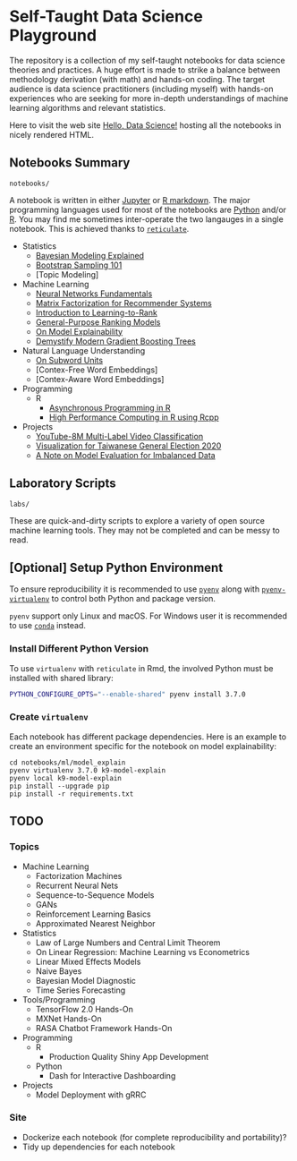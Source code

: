 # Self-Taught Data Science Playground

The repository is a collection of my self-taught notebooks for data science theories and practices.
A huge effort is made to strike a balance between methodology derivation (with math) and hands-on coding.
The target audience is data science practitioners (including myself) with hands-on experiences who are seeking for more in-depth understandings of machine learning algorithms and relevant statistics.

Here to visit the web site [Hello, Data Science!](https://everdark.github.io/k9/) hosting all the notebooks in nicely rendered HTML.

## Notebooks Summary

`notebooks/`

A notebook is written in either [Jupyter](https://jupyter.org/) or [R markdown](https://rmarkdown.rstudio.com/).
The major programming languages used for most of the notebooks are [Python](https://www.python.org/) and/or [R](https://www.r-project.org/).
You may find me sometimes inter-operate the two langauges in a single notebook.
This is achieved thanks to [`reticulate`](https://github.com/rstudio/reticulate).

+ Statistics
    + [Bayesian Modeling Explained](https://everdark.github.io/k9/notebooks/stats/bayesian/bayesian_modeling_explained.nb.html)
    + [Bootstrap Sampling 101](https://everdark.github.io/k9/notebooks/stats/bootstrap/bootstrap.nb.html)
    + [Topic Modeling]
+ Machine Learning
    + [Neural Networks Fundamentals](https://everdark.github.io/k9/notebooks/ml/neural_nets/neural_networks_fundamentals.nb.html)
    + [Matrix Factorization for Recommender Systems](https://everdark.github.io/k9/notebooks/ml/matrix_factorization/matrix_factorization.nb.html)
    + [Introduction to Learning-to-Rank](https://everdark.github.io/k9/notebooks/ml/learning_to_rank/learning_to_rank.html)
    + [General-Purpose Ranking Models]((https://everdark.github.io/k9/notebooks/ml/neural_ranking/neural_ranking.nb.html))
    + [On Model Explainability](https://everdark.github.io/k9/notebooks/ml/model_explain/model_explain.nb.html)
    + [Demystify Modern Gradient Boosting Trees](https://everdark.github.io/k9/notebooks/ml/gradient_boosting/gbt.nb.html)
+ Natural Language Understanding
    + [On Subword Units](https://everdark.github.io/k9/notebooks/ml/natural_language_understanding/subword_units/subword_units.nb.html)
    + [Contex-Free Word Embeddings]
    + [Contex-Aware Word Embeddings]
+ Programming
    + R
        + [Asynchronous Programming in R](https://everdark.github.io/k9/notebooks/eng/programming/r/async/async_r.nb.html)
        + [High Performance Computing in R using Rcpp](https://everdark.github.io/k9/notebooks/eng/programming/r/rcpp/rcpp.nb.html)
+ Projects
    + [YouTube-8M Multi-Label Video Classification](https://everdark.github.io/k9/projects/yt8m/yt8m.html)
    + [Visualization for Taiwanese General Election 2020](https://everdark.github.io/k9/projects/tw_election_2020/tw_election_2020.nb.html)
    + [A Note on Model Evaluation for Imbalanced Data](https://everdark.github.io/k9/projects/imbalance_eval/imbalance_eval.html)

## Laboratory Scripts

`labs/`

These are quick-and-dirty scripts to explore a variety of open source machine learning tools.
They may not be completed and can be messy to read.

## [Optional] Setup Python Environment

To ensure reproducibility it is recommended to use [`pyenv`](https://github.com/pyenv/pyenv) along with [`pyenv-virtualenv`](https://github.com/pyenv/pyenv-virtualenv) to control both Python and package version.

`pyenv` support only Linux and macOS.
For Windows user it is recommended to use [`conda`](https://github.com/conda/conda) instead.

### Install Different Python Version

To use `virtualenv` with `reticulate` in Rmd,
the involved Python must be installed with shared library:

```sh
PYTHON_CONFIGURE_OPTS="--enable-shared" pyenv install 3.7.0
```

### Create `virtualenv`

Each notebook has different package dependencies.
Here is an example to create an environment specific for the notebook on model explainability:

```
cd notebooks/ml/model_explain
pyenv virtualenv 3.7.0 k9-model-explain
pyenv local k9-model-explain
pip install --upgrade pip
pip install -r requirements.txt
```

## TODO

### Topics
+ Machine Learning
    + Factorization Machines
    + Recurrent Neural Nets
    + Sequence-to-Sequence Models
    + GANs
    + Reinforcement Learning Basics
    + Approximated Nearest Neighbor
+ Statistics
    + Law of Large Numbers and Central Limit Theorem
    + On Linear Regression: Machine Learning vs Econometrics
    + Linear Mixed Effects Models
    + Naive Bayes
    + Bayesian Model Diagnostic
    + Time Series Forecasting
+ Tools/Programming
    + TensorFlow 2.0 Hands-On
    + MXNet Hands-On
    + RASA Chatbot Framework Hands-On
+ Programming
    + R
        + Production Quality Shiny App Development
    + Python
        + Dash for Interactive Dashboarding
+ Projects
    + Model Deployment with gRRC

### Site

+ Dockerize each notebook (for complete reproducibility and portability)?
+ Tidy up dependencies for each notebook
